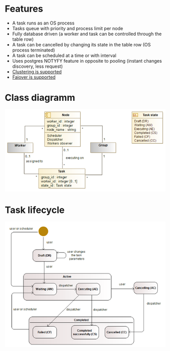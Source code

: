 # Features
* A task runs as an OS process
* Tasks queue with priority and process limit per node
* Fully database driven (a worker and task can be controlled through the table row)
* A task can be cancelled by changing its state in the table row (OS process terminated)
* A task can be scheduled at a time or with interval
* Uses postgres NOTYFY feature in opposite to pooling (instant changes discovery, less request)
* [Clustering is supported](doc/clustering.md)
* [Faiover is supported](doc/failover.md)

# Class diagramm
![Class diagramm](doc/images/classes.png)

# Task lifecycle
![Task lifecycle](doc/images/task_lifecycle.png)
